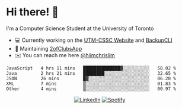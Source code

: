 # Hi there! 👋
I'm a Computer Science Student at the University of Toronto

- 💻 Currently working on the [UTM-CSSC Website](https://github.com/UTM-CSSC) and [BackupCLI](https://github.com/BackupHub/BackupCLI)
- 🔨 Maintaining [2ofClubsApp](https://github.com/2ofClubsApp)
- ✉️ You can reach me here [@hiimchrislim](mailto:hello@hiimchrislim.co)

<!--START_SECTION:waka-->
```text
JavaScript   4 hrs 11 mins   ██████████████▓░░░░░░░░░░   58.02 % 
Java         2 hrs 21 mins   ████████░░░░░░░░░░░░░░░░░   32.65 % 
JSON         26 mins         █▓░░░░░░░░░░░░░░░░░░░░░░░   06.20 % 
XML          7 mins          ▒░░░░░░░░░░░░░░░░░░░░░░░░   01.83 % 
Other        4 mins          ▒░░░░░░░░░░░░░░░░░░░░░░░░   00.97 % 
```
<!--END_SECTION:waka-->

<div align="center">
<a href="https://www.linkedin.com/in/hiimchrislim" target="_blank"><img src="https://img.shields.io/badge/LinkedIn-%230077B5.svg?&style=flat-square&logo=linkedin&logoColor=white" alt="LinkedIn"></a>
<a href="https://open.spotify.com/user/clim1231" target="_blank"><img src="https://img.shields.io/badge/Spotify-%231ED760.svg?&style=flat-square&logo=spotify&logoColor=white" alt="Spotify"></a>

</div>
